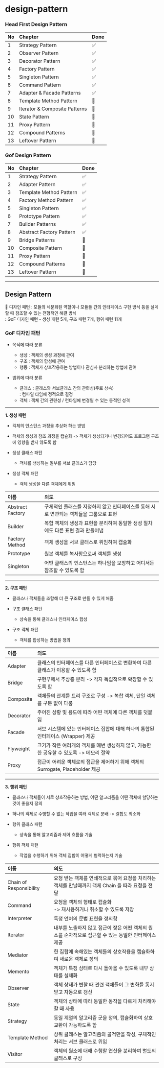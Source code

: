 # design-pattern

### Head First Design Pattern


 No | Chapter                       | Done               |
:-- | :-----------------------------| :------------------|
| 1 | Strategy Pattern              | :white_check_mark:  |
| 2 | Observer Pattern              | :white_check_mark:  |
| 3 | Decorator Pattern             | :white_check_mark:  |
| 4 | Factory Pattern               | :white_check_mark:  |
| 5 | Singleton Pattern             | :white_check_mark:  |
| 6 | Command  Pattern              | :white_check_mark:  |
| 7 | Adapter & Facade Patterns     | :white_check_mark:  |
| 8 | Template Method Pattern       | :black_square_button: |
| 9 | Iterator & Composite Patterns | :black_square_button: |
| 10 | State Pattern                | :black_square_button: |
| 11 | Proxy Pattern                | :black_square_button: |
| 12 | Compound Patterns            | :black_square_button: |
| 13 | Leftover Pattern             | :black_square_button: |

### Gof Design Pattern


 No | Chapter                       | Done               |
:-- | :-----------------------------| :------------------|
| 1 | Strategy Pattern              | :white_check_mark:  |
| 2 | Adapter Pattern               | :white_check_mark:  |
| 3 | Template Method Pattern       | :white_check_mark:  |
| 4 | Factory Method Pattern        | :white_check_mark:  |
| 5 | Singleton Pattern             | :white_check_mark:  |
| 6 | Prototype  Pattern            | :white_check_mark:  |
| 7 | Builder Patterns              | :white_check_mark:  |
| 8 | Abstract Factory Pattern      | :white_check_mark:  |
| 9 | Bridge Patterns               | :black_square_button: |
| 10 | Composite Pattern            | :black_square_button: |
| 11 | Proxy Pattern                | :black_square_button: |
| 12 | Compound Patterns            | :black_square_button: |
| 13 | Leftover Pattern             | :black_square_button: |

<hr>

## Design Pattern

:low_brightness:
디자인 패턴 : 모듈의 세분화된 역할이나 모듈들 간의 인터페이스 구현 방식 등을 
            설계할 때 참조할 수 있는 전형적인 해결 방식<br>
          : GoF 디자인 패턴 - 생성 패턴 5개, 구조 패턴 7개, 행위 패턴 11개

### GoF 디자인 패턴

- 목적에 따라 분류 
  - 생성 : 객체의 생성 과정에 관여
  - 구조 : 객체의 합성에 관여
  - 행동 : 객체가 상호작용하는 방법이나 관심사 분리하는 방법에 관여

- 범위에 따라 분류 
  - 클래스 : 클래스와 서브클래스 간의 관련성(주로 상속)<br>
          : 컴파일 타임에 정적으로 결정
  - 객체 : 객체 간의 관련성 / 런타임에 변경될 수 있는 동적인 성격

<hr>
<b> 1. 생성 패턴</b>

- 객체의 인스턴스 과정을 추상화 하는 방법
- 객체의 생성과 참조 과정을 캡슐화 
 -> 객체가 생성되거나 변경되어도 프로그램 구조에 영향을 받지 않도록 함


- 생성 클래스 패턴
  - 객체를 생성하는 일부를 서브 클래스가 담당
- 생성 객체 패턴
  - 객체 생성을 다른 객체에게 위임
  
| 이름               | 의도                                               |
|:-----------------|:-------------------------------------------------|
| Abstract Factory | 구체적인 클래스를 지정하지 않고 인터페이스를 통해 서로 연관되는 객체들을 그룹으로 표현 |
 | Builder          | 복합 객체의 생성과 표현을 분리하여 동일한 생성 절차에도 다른 표현 결과 만들어냄    |
 | Factory Method   | 객체 생성을 서브 클래스로 위임하여 캡슐화                          |
| Prototype        | 원본 객체를 복사함으로써 객체를 생성                             |
| Singleton        | 어떤 클래스의 인스턴스는 하나임을 보장하고 어디서든 참조할 수 있도록 함         |


<hr>
<b> 2. 구조 패턴</b>

- 클래스나 객체들을 조합해 더 큰 구조로 만들 수 있게 해줌



- 구조 클래스 패턴
  - 상속을 통해 클래스나 인터페이스 합성
- 구조 객체 패턴
  - 객체를 합성하는 방법을 정의

| 이름        | 의도                                                     |
|:----------|:-------------------------------------------------------|
| Adapter   | 클래스의 인터페이스를 다른 인터페이스로 변환하여 다른 클래스가 이용할 수 있도록 함         |
| Bridge    | 구현부에서 추상층 분리 -> 각자 독립적으로 확장할 수 있도록 함                   |
| Composite | 객체들의 관계를 트리 구조로 구성 -> 복합 객체, 단일 객체를 구분 없이 다룸           |
| Decorator | 주어진 상황 및 용도에 따라 어떤 객체에 다른 객체를 덧붙임                      |
| Facade    | 서브 시스템에 있는 인터페이스 집합에 대해 하나의 통합된 인터페이스 (Wrapper) 제공     |
| Flyweight | 크기가 작은 여러개의 객체를 매번 생성하지 않고, 가능한 한 공유할 수 있도록 -> 메모리 절약  |
| Proxy     | 접근이 어려운 객체로의 접근을 제어하기 위해 객체의 Surrogate, Placeholder 제공 |


<hr>
<b> 3. 행위 패턴</b>

- 클래스나 객체들이 서로 상호작용하는 방법, 어떤 알고리즘을 어떤 객체에 할당하는 것이 좋을지 정의
- 하나의 객체로 수행할 수 없는 작업을 여러 객체로 분배 -> 결합도 최소화


- 행위 클래스 패턴
  - 상속을 통해 알고리즘과 제어 흐름을 기술
- 행위 객체 패턴
  - 작업을 수행하기 위해 객체 집합이 어떻게 협력하는지 기술

| 이름                      | 의도                                                         |
|:------------------------|:-----------------------------------------------------------|
| Chain of Responsibility | 요청 받는 객체를 연쇄적으로 묶어 요청을 처리하는 객체를 만날때까지 객체 Chain 을 따라 요청을 전달 |
| Command                 | 요청을 객체의 형태로 캡슐화 <br> -> 재사용하거나 취소할 수 있도록 저장                |
| Interpreter             | 특정 언어의 문법 표현을 정의함                                          |
| Iterator                | 내부를 노출하지 않고 접근이 잦은 어떤 객체의 원소를 순차적으로 접근할 수 있는 동일한 인터페이스 제공  |
| Mediator                | 한 집합에 속해있는 객체들의 상호작용을 캡슐화하여 새로운 객체로 정의                     |
| Memento                 | 객체가 특정 상태로 다시 돌아올 수 있도록 내부 상태를 실체화                         |
| Observer                | 객체 상태가 변할 때 관련 객체들이 그 변화를 통지받고 자동으로 갱신                     |
| State                   | 객체의 상태에 따라 동일한 동작을 다르게 처리해야할 때 사용                          |
| Strategy                | 동일 계열의 알고리즘 군을 정의, 캡슐화하여 상호교환이 가능하도록 함                     |
| Template Method         | 상위 클래스는 알고리즘의 골격만을 작성, 구체적인 처리는 서브 클래스로 위임                 |
| Visitor                 | 객체의 원소에 대해 수행할 연산을 분리하여 별도의 클래스로 구성                        |

